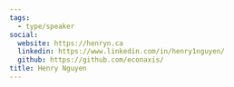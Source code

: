 ```yaml
---
tags:
  - type/speaker
social:
  website: https://henryn.ca
  linkedin: https://www.linkedin.com/in/henry1nguyen/
  github: https://github.com/econaxis/
title: Henry Nguyen
---
```



